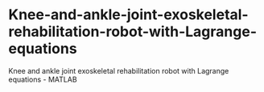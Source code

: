 # Knee-and-ankle-joint-exoskeletal-rehabilitation-robot-with-Lagrange-equations
Knee and ankle joint exoskeletal rehabilitation robot with Lagrange equations - MATLAB
